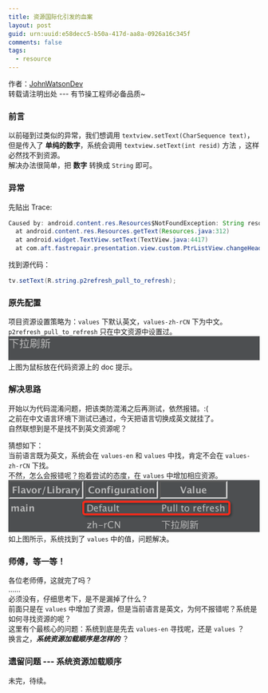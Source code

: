 ```yaml
---
title: 资源国际化引发的血案
layout: post
guid: urn:uuid:e58decc5-b50a-417d-aa8a-0926a16c345f
comments: false
tags:
  - resource
---
```


作者：[JohnWatsonDev](http://johnwatsondev.com)  
转载请注明出处 --- 有节操工程师必备品质~

### 前言
以前碰到过类似的异常，我们想调用 `textview.setText(CharSequence text)`，但是传入了 **单纯的数字**，系统会调用 `textview.setText(int resid)` 方法 ，这样必然找不到资源。  
解决办法很简单，把 **数字** 转换成 `String` 即可。

### 异常
先贴出 Trace:

```java
Caused by: android.content.res.Resources$NotFoundException: String resource ID #0x7f07011e
  at android.content.res.Resources.getText(Resources.java:312)
  at android.widget.TextView.setText(TextView.java:4417)
  at com.aft.fastrepair.presentation.view.custom.PtrListView.changeHeaderViewByState(SourceFile:999)
```

找到源代码：

```java
tv.setText(R.string.p2refresh_pull_to_refresh);
```

### 原先配置
项目资源设置策略为：`values` 下默认英文，`values-zh-rCN` 下为中文。  
`p2refresh_pull_to_refresh` 只在中文资源中设置过。  
![only-set-in-values-zh-rCN](/media/files/2015/11/16/incomplete_resource.png)
上图为鼠标放在代码资源上的 doc 提示。

### 解决思路
开始以为代码混淆问题，把该类防混淆之后再测试，依然报错。:(  
之前在中文语言环境下测试已通过，今天把语言切换成英文就挂了。  
自然联想到是不是找不到英文资源呢？

猜想如下：  
当前语言既为英文，系统会在 `values-en` 和 `values` 中找，肯定不会在 `values-zh-rCN` 下找。  
不然，怎么会报错呢？抱着尝试的态度，在 `values` 中增加相应资源。  
![set-in-values-and-values-zh-rCN](/media/files/2015/11/16/complete_resource.png)
如上图所示，系统找到了 `values` 中的值，问题解决。

### 师傅，等一等！
各位老师傅，这就完了吗？  
......  
必须没有，仔细思考下，是不是漏掉了什么？  
前面只是在 `values` 中增加了资源，但是当前语言是英文，为何不报错呢？系统是如何寻找资源的呢？  
这里有个最核心的问题：系统到底是先去 `values-en` 寻找呢，还是 `values` ？  
换言之，***系统资源加载顺序是怎样的*** ？

### 遗留问题 --- 系统资源加载顺序
未完，待续。
